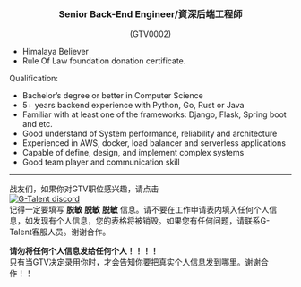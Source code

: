 <h3 align="center">Senior Back-End Engineer/資深后端工程師</h3>
<p align="center">(GTV0002)</p>
  
- Himalaya Believer
- Rule Of Law foundation donation certificate.

Qualification:

- Bachelor’s degree or better in Computer Science
- 5+ years backend experience with Python, Go, Rust or Java
- Familiar with at least one of the frameworks: Django, Flask, Spring boot and etc.
- Good understand of System performance, reliability and architecture
- Experienced in AWS, docker, load balancer and serverless applications
- Capable of define, design, and implement complex systems
- Good team player and communication skill
   
---
战友们，如果你对GTV职位感兴趣，请点击   
<a href="https://discord.com/channels/722949830200000574/723334876027289601"><img src="https://img.shields.io/badge/discord-apply--for--job-green?logo=discord&style=for-the-badge" alt="G-Talent discord"></a>   
记得一定要填写 **脱敏** **脱敏** **脱敏** 信息。请不要在工作申请表内填入任何个人信息，如发现有个人信息，您的表格将被销毁。如果您有任何问题，请联系G-Talent客服人员。谢谢合作。
   
**请勿将任何个人信息发给任何个人！！！！**   
只有当GTV决定录用你时，才会告知你要把真实个人信息发到哪里。谢谢合作！！
